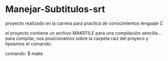 # Manejar-Subtitulos-srt
proyecto realizado en la carrera para practica de conocimientos lenguaje C

el proyecto contiene un archivo MAKEFILE para una compilación sencilla...
para compilar, nos posicionamos sobre la carpeta raiz del proyeco y tipeamos el comando:

comando: $ make
